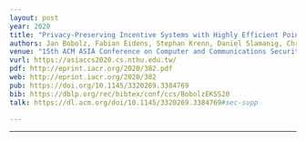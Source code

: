 ```yaml
---
layout: post
year: 2020
title: "Privacy-Preserving Incentive Systems with Highly Efficient Point-Collection"
authors: Jan Bobolz, Fabian Eidens, Stephan Krenn, Daniel Slamanig, Christoph Striecks
venue: "15th ACM ASIA Conference on Computer and Communications Security - ACM ASIACCS 2020"
vurl: https://asiaccs2020.cs.nthu.edu.tw/
pdf: http://eprint.iacr.org/2020/382.pdf
web: http://eprint.iacr.org/2020/382
pub: https://doi.org/10.1145/3320269.3384769
bib: https://dblp.org/rec/bibtex/conf/ccs/BobolzEKSS20
talk: https://dl.acm.org/doi/10.1145/3320269.3384769#sec-supp

---
```



---


